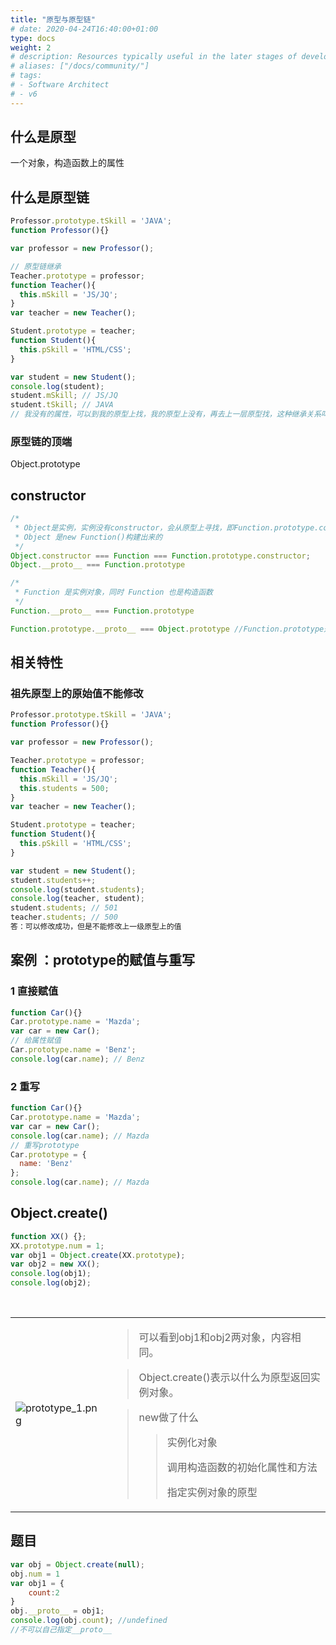```yaml
---
title: "原型与原型链"
# date: 2020-04-24T16:40:00+01:00
type: docs
weight: 2
# description: Resources typically useful in the later stages of development
# aliases: ["/docs/community/"] 
# tags:
# - Software Architect
# - v6
---
```


## 什么是原型

一个对象，构造函数上的属性

## 什么是原型链

```jsx
Professor.prototype.tSkill = 'JAVA';
function Professor(){}

var professor = new Professor();

// 原型链继承
Teacher.prototype = professor;
function Teacher(){
  this.mSkill = 'JS/JQ';
}
var teacher = new Teacher();

Student.prototype = teacher;
function Student(){
  this.pSkill = 'HTML/CSS';
}

var student = new Student();
console.log(student);
student.mSkill;	// JS/JQ
student.tSkill;	// JAVA
// 我没有的属性，可以到我的原型上找，我的原型上没有，再去上一层原型找，这种继承关系叫原型链
```

### 原型链的顶端

Object.prototype

## constructor

```jsx
/*
 * Object是实例，实例没有constructor，会从原型上寻找，即Function.prototype.constructor
 * Object 是new Function()构建出来的
 */
Object.constructor === Function === Function.prototype.constructor;
Object.__proto__ === Function.prototype

/*
 * Function 是实例对象，同时 Function 也是构造函数
 */
Function.__proto__ === Function.prototype

Function.prototype.__proto__ === Object.prototype //Function.prototype是对象
```

## 相关特性

### 祖先原型上的原始值不能修改

```jsx
Professor.prototype.tSkill = 'JAVA';
function Professor(){}

var professor = new Professor();

Teacher.prototype = professor;
function Teacher(){
  this.mSkill = 'JS/JQ';
  this.students = 500;
}
var teacher = new Teacher();

Student.prototype = teacher;
function Student(){
  this.pSkill = 'HTML/CSS';
}

var student = new Student();
student.students++;
console.log(student.students);
console.log(teacher, student);
student.students; // 501
teacher.students; // 500
答：可以修改成功，但是不能修改上一级原型上的值
```

## 案例 ：prototype的赋值与重写

### 1 直接赋值

```jsx
function Car(){}
Car.prototype.name = 'Mazda';
var car = new Car();
// 给属性赋值
Car.prototype.name = 'Benz';
console.log(car.name); // Benz
```

### 2 重写

```jsx
function Car(){}
Car.prototype.name = 'Mazda';
var car = new Car();
console.log(car.name); // Mazda
// 重写prototype
Car.prototype = {
  name: 'Benz'
};
console.log(car.name); // Mazda
```

## Object.create()

```jsx
function XX() {};
XX.prototype.num = 1;
var obj1 = Object.create(XX.prototype);
var obj2 = new XX();
console.log(obj1);
console.log(obj2);
```
<br/>
<table>
<tr>
<td>
<img src="/note/images/js_fundamental/prototype_1.png" alt="prototype_1.png" class="img-fluid rounded"/>
</td>
<td>

> 可以看到obj1和obj2两对象，内容相同。
> 

> Object.create()表示以什么为原型返回实例对象。
> 

> new做了什么
> 
> 
> > 实例化对象
> > 
> > 
> > 调用构造函数的初始化属性和方法
> > 
> > 指定实例对象的原型
> > 
</td>
</tr>
</table>


## 题目

```jsx
var obj = Object.create(null);
obj.num = 1
var obj1 = {
	count:2
}
obj.__proto__ = obj1;
console.log(obj.count); //undefined
//不可以自己指定__proto__

```